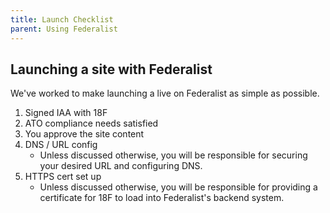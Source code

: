 ```yaml
---
title: Launch Checklist
parent: Using Federalist
---
```


## Launching a site with Federalist

We've worked to make launching a live on Federalist as simple as possible.

1. Signed IAA with 18F
2. ATO compliance needs satisfied 
3. You approve the site content
4. DNS / URL config
     * Unless discussed otherwise, you will be responsible for securing your desired URL and configuring DNS.
5. HTTPS cert set up
     * Unless discussed otherwise, you will be responsible for providing a certificate for 18F to load into Federalist's backend system.
